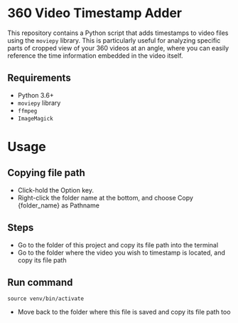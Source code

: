 # 360 Video Timestamp Adder

This repository contains a Python script that adds timestamps to video files using the `moviepy` library. This is particularly useful for analyzing specific parts of cropped view of your 360 videos at an angle, where you can easily reference the time information embedded in the video itself.

## Requirements

- Python 3.6+
- `moviepy` library
- `ffmpeg`
- `ImageMagick`

# Usage

## Copying file path

- Click-hold the Option key.
- Right-click the folder name at the bottom, and choose Copy {folder_name} as Pathname

## Steps

- Go to the folder of this project and copy its file path into the terminal
- Go to the folder where the video you wish to timestamp is located, and copy its file path

## Run command

`source venv/bin/activate`

- Move back to the folder where this file is saved and copy its file path too

